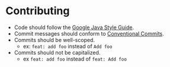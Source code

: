 # Contributing

- Code should follow the [Google Java Style Guide](https://google.github.io/styleguide/javaguide.html).
- Commit messages should conform to [Conventional Commits](https://www.conventionalcommits.org/en/v1.0.0/).
- Commits should be well-scoped.
    - ex: `feat: add foo` instead of `Add foo`
- Commits should not be capitalized.
    - ex `feat: add foo` instead of `feat: Add foo`